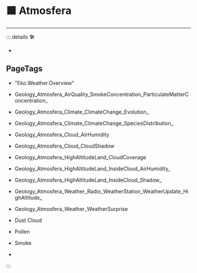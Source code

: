 # 🟩  <ekos>Atmosfera</ekos>

---

<!-- =================================================== -->
<!-- =================================================== -->
<!-- =================================================== -->
<!-- =================================================== -->
<!-- =================================================== -->
::: details 🛠

-

<h2>PageTags</h2>

- "Eko.Weather.Overview"
- Geology_Atmosfera_AirQuality_SmokeConcentration_ParticulateMatterConcentration_
- Geology_Atmosfera_Climate_ClimateChange_Evolution_
- Geology_Atmosfera_Climate_ClimateChange_SpeciesDistribution_
- Geology_Atmosfera_Cloud_AirHumidity
- Geology_Atmosfera_Cloud_CloudShadow
- Geology_Atmosfera_HighAltitudeLand_CloudCoverage
- Geology_Atmosfera_HighAltitudeLand_InsideCloud_AirHumidity_
- Geology_Atmosfera_HighAltitudeLand_InsideCloud_Shadow_
- Geology_Atmosfera_Weather_Radio_WeatherStation_WeatherUpdate_HighAltitude_
- Geology_Atmosfera_Weather_WeatherSurprise
- Dust Cloud

- Pollen

- Smoke

-

:::
